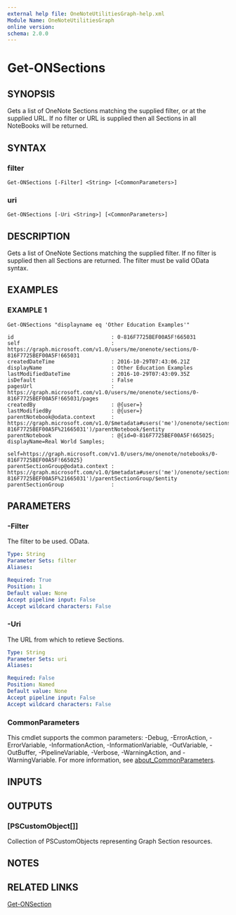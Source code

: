 ```yaml
---
external help file: OneNoteUtilitiesGraph-help.xml
Module Name: OneNoteUtilitiesGraph
online version:
schema: 2.0.0
---
```


# Get-ONSections

## SYNOPSIS
Gets a list of OneNote Sections matching the supplied filter, or at the supplied URL.
If no filter or URL is supplied then all Sections in all NoteBooks will be returned.

## SYNTAX

### filter
```
Get-ONSections [-Filter] <String> [<CommonParameters>]
```

### uri
```
Get-ONSections [-Uri <String>] [<CommonParameters>]
```

## DESCRIPTION
Gets a list of OneNote Sections matching the supplied filter.
If no filter is supplied then all  Sections are returned.
The filter must be valid OData syntax.

## EXAMPLES

### EXAMPLE 1
```
Get-ONSections "displayname eq 'Other Education Examples'"

id                               : 0-816F7725BEF00A5F!665031
self                             : https://graph.microsoft.com/v1.0/users/me/onenote/sections/0-816F7725BEF00A5F!665031
createdDateTime                  : 2016-10-29T07:43:06.21Z
displayName                      : Other Education Examples
lastModifiedDateTime             : 2016-10-29T07:43:09.35Z
isDefault                        : False
pagesUrl                         : https://graph.microsoft.com/v1.0/users/me/onenote/sections/0-816F7725BEF00A5F!665031/pages
createdBy                        : @{user=}
lastModifiedBy                   : @{user=}
parentNotebook@odata.context     : https://graph.microsoft.com/v1.0/$metadata#users('me')/onenote/sections('0-816F7725BEF00A5F%21665031')/parentNotebook/$entity
parentNotebook                   : @{id=0-816F7725BEF00A5F!665025; displayName=Real World Samples;
                                   self=https://graph.microsoft.com/v1.0/users/me/onenote/notebooks/0-816F7725BEF00A5F!665025}
parentSectionGroup@odata.context : https://graph.microsoft.com/v1.0/$metadata#users('me')/onenote/sections('0-816F7725BEF00A5F%21665031')/parentSectionGroup/$entity
parentSectionGroup               :
```

## PARAMETERS

### -Filter
The filter to be used. OData.

```yaml
Type: String
Parameter Sets: filter
Aliases:

Required: True
Position: 1
Default value: None
Accept pipeline input: False
Accept wildcard characters: False
```

### -Uri
The URL from which to retieve Sections.

```yaml
Type: String
Parameter Sets: uri
Aliases:

Required: False
Position: Named
Default value: None
Accept pipeline input: False
Accept wildcard characters: False
```

### CommonParameters
This cmdlet supports the common parameters: -Debug, -ErrorAction, -ErrorVariable, -InformationAction, -InformationVariable, -OutVariable, -OutBuffer, -PipelineVariable, -Verbose, -WarningAction, and -WarningVariable. For more information, see [about_CommonParameters](http://go.microsoft.com/fwlink/?LinkID=113216).

## INPUTS

## OUTPUTS

### [PSCustomObject[]]
Collection of PSCustomObjects representing Graph Section resources.

## NOTES

## RELATED LINKS

[Get-ONSection](Get-ONSection.md)

